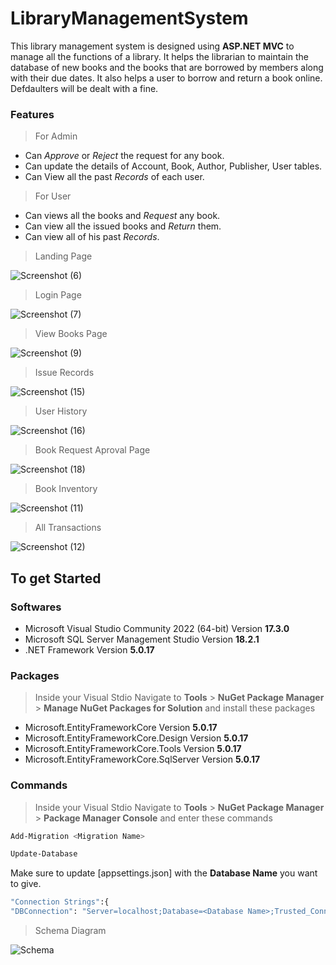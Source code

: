 # LibraryManagementSystem

This library management system is designed using **ASP.NET MVC** to manage all the functions of a library. It helps the librarian to maintain the database of new books and the books that are borrowed by members along with their due dates. It also helps a user to borrow and return a book online. Defdaulters will be dealt with a fine.
### Features
> For Admin
 * Can *Approve* or *Reject* the request for any book.
 * Can update the details of Account, Book, Author, Publisher, User tables.
 * Can View all the past *Records* of each user.
> For User
* Can views all the books and *Request* any book.
* Can view all the issued books and *Return* them.
* Can view all of his past *Records*.

> Landing Page

![Screenshot (6)](https://user-images.githubusercontent.com/109413947/184697020-b5d4f15b-e8d5-4659-a331-f7137d3bacdb.png)


> Login Page

![Screenshot (7)](https://user-images.githubusercontent.com/109413947/184697079-fb6eeef8-dfc9-4d91-8b8e-827d1c965fad.png)


> View Books Page



![Screenshot (9)](https://user-images.githubusercontent.com/109413947/184697147-14e3633f-a664-46d2-a9e8-545521ba9df4.png)



> Issue Records

![Screenshot (15)](https://user-images.githubusercontent.com/109413947/184697213-f03018a2-b3a0-44dc-83c8-58764c8aa6ba.png)


>User History

![Screenshot (16)](https://user-images.githubusercontent.com/109413947/184697265-892ad081-0bea-45f8-828c-31239acfe555.png)


>Book Request Aproval Page

![Screenshot (18)](https://user-images.githubusercontent.com/109413947/184698209-b93a4ae9-443e-4a29-bd15-1d0817247195.png)


>Book Inventory

![Screenshot (11)](https://user-images.githubusercontent.com/109413947/184698343-1ea4df67-7b11-4271-a8cd-0e399b412aa8.png)


>All Transactions

![Screenshot (12)](https://user-images.githubusercontent.com/109413947/184698453-f7a8bf07-f725-415e-8d7f-4b98fde41575.png)


## To get Started
### Softwares
* Microsoft Visual Studio Community 2022 (64-bit) Version **17.3.0**
* Microsoft SQL Server Management Studio Version **18.2.1**
* .NET Framework Version **5.0.17**

### Packages
> Inside your Visual Stdio Navigate to 
**Tools** > **NuGet Package Manager** > **Manage NuGet Packages for Solution**
and install these packages

* Microsoft.EntityFrameworkCore Version **5.0.17**
* Microsoft.EntityFrameworkCore.Design Version **5.0.17**
* Microsoft.EntityFrameworkCore.Tools Version **5.0.17**
* Microsoft.EntityFrameworkCore.SqlServer Version **5.0.17**

### Commands
> Inside your Visual Stdio Navigate to 
**Tools** > **NuGet Package Manager** > **Package Manager Console**
and enter these commands
```sh
Add-Migration <Migration Name>
```
```sh
Update-Database
```
Make sure to update [appsettings.json] with the **Database Name** you want to give.
```sh
"Connection Strings":{
"DBConnection": "Server=localhost;Database=<Database Name>;Trusted_Connection=True;"}
```

> Schema Diagram

![Schema](https://user-images.githubusercontent.com/109413947/184699525-342e223e-777f-49f3-a683-7b56fddca1a3.png)

